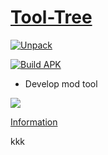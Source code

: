 # [Tool-Tree](https://zenlua.github.io/Tool-Tree)

[![Unpack](https://github.com/Zenlua/Tool-Tree/actions/workflows/main.yml/badge.svg)](https://github.com/Zenlua/Tool-Tree/actions/workflows/main.yml)

[![Build APK](https://github.com/Zenlua/Tool-Tree/actions/workflows/android.yml/badge.svg)](https://github.com/Zenlua/Tool-Tree/actions/workflows/android.yml)

+ Develop mod tool

![](https://komarev.com/ghpvc/?username=Zenlua&abbreviated=true)

[Information](https://zenlua.github.io/Tool-Tree/Paypal.html)

kkk
